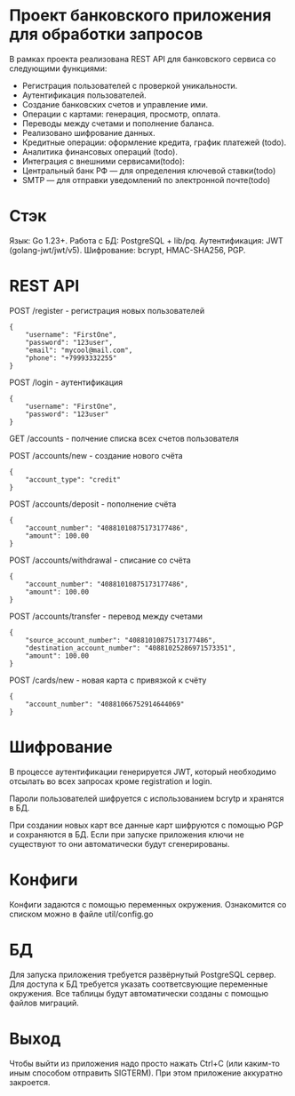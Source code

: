 # Проект банковского приложения для обработки запросов #

В рамках проекта реализована REST API для банковского сервиса со следующими функциями:

- Регистрация пользователей с проверкой уникальности.
- Аутентификация пользователей.
- Создание банковских счетов и управление ими.
- Операции с картами: генерация, просмотр, оплата.
- Переводы между счетами и пополнение баланса.
- Реализовано шифрование данных.
- Кредитные операции: оформление кредита, график платежей (todo).
- Аналитика финансовых операций (todo).
- Интеграция с внешними сервисами(todo):
- Центральный банк РФ — для определения ключевой ставки(todo)
- SMTP — для отправки уведомлений по электронной почте(todo)

# Стэк #

Язык: Go 1.23+.
Работа с БД: PostgreSQL + lib/pq.
Аутентификация: JWT (golang-jwt/jwt/v5).
Шифрование: bcrypt, HMAC-SHA256, PGP.

# REST API #

POST /register - регистрация новых пользователей
```
{
    "username": "FirstOne",
    "password": "123user",
    "email": "mycool@mail.com",
    "phone": "+79993332255"
}
```

POST /login - аутентификация
```
{
    "username": "FirstOne",
    "password": "123user"
}
```

GET /accounts - полчение списка всех счетов пользователя

POST /accounts/new - создание нового счёта
```
{
    "account_type": "credit"
}
```

POST /accounts/deposit - пополнение счёта
```
{
    "account_number": "40881010875173177486",
    "amount": 100.00
}
```
POST /accounts/withdrawal - списание со счёта
```
{
    "account_number": "40881010875173177486",
    "amount": 100.00
}
```
POST /accounts/transfer - перевод между счетами
```
{
    "source_account_number": "40881010875173177486",
    "destination_account_number": "40881025286971573351",
    "amount": 100.00
}
```
POST /cards/new - новая карта с привязкой к счёту
```
{
    "account_number": "40881066752914644069"
}
```

# Шифрование #

В процессе аутентификации генерируется JWT, который необходимо отсылать во всех запросах кроме registration и login.

Пароли пользователей шифруется с использованием bcrytp и хранятся в БД.

При создании новых карт все данные карт шифруются с помощью PGP и сохраняются в БД. Если при запуске приложения ключи не существуют то они автоматически будут сгенерированы.

# Конфиги #

Конфиги задаются с помощью переменных окружения. Ознакомится со списком можно в файле util/config.go

# БД #

Для запуска приложения требуется развёрнутый PostgreSQL сервер. Для доступа к БД требуется указать соответсвующие переменные окружения. Все таблицы будут автоматически созданы с помощью файлов миграций.

# Выход #

Чтобы выйти из приложения надо просто нажать Ctrl+C (или каким-то иным способом отправить  SIGTERM). При этом приложение аккуратно закроется.

